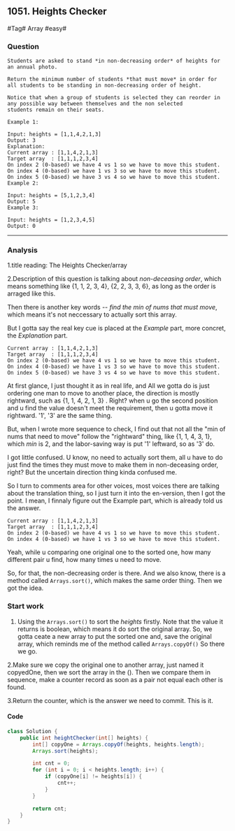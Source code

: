## 1051. Heights Checker

#Tag# Array 
#easy#

### Question

```
Students are asked to stand *in non-decreasing order* of heights for an annual photo.

Return the minimum number of students *that must move* in order for all students to be standing in non-decreasing order of height.

Notice that when a group of students is selected they can reorder in any possible way between themselves and the non selected students remain on their seats.

Example 1:

Input: heights = [1,1,4,2,1,3]
Output: 3
Explanation: 
Current array : [1,1,4,2,1,3]
Target array  : [1,1,1,2,3,4]
On index 2 (0-based) we have 4 vs 1 so we have to move this student.
On index 4 (0-based) we have 1 vs 3 so we have to move this student.
On index 5 (0-based) we have 3 vs 4 so we have to move this student.
Example 2:

Input: heights = [5,1,2,3,4]
Output: 5
Example 3:

Input: heights = [1,2,3,4,5]
Output: 0
```
---

### Analysis

1.title reading: The Heights Checker/array

2.Description of this question is talking about *non-deceasing order*, which means something like {1, 1, 2, 3, 4}, {2, 2, 3, 3, 6}, as long as the order is arraged like this.

Then there is another key words -- *find the min of nums that must move*, which means it's not neccessary to actually sort this array.

But I gotta say the real key cue is placed at the *Example* part, more concret, the *Explanation* part.
```
Current array : [1,1,4,2,1,3]
Target array  : [1,1,1,2,3,4]
On index 2 (0-based) we have 4 vs 1 so we have to move this student.
On index 4 (0-based) we have 1 vs 3 so we have to move this student.
On index 5 (0-based) we have 3 vs 4 so we have to move this student.
```

At first glance, I just thought it as in real life, and All we gotta do is just ordering one man to move to another place, the direction is mostly rightward, such as {1, 1, 4, 2, 1, 3} .
Right? when u go the second position and u find the value doesn't meet the requirement, then u gotta move it rightward. '1', '3' are the same thing.

But, when I wrote more sequence to check, I find out that not all the "min of nums that need to move" follow the "rightward" thing, like {1, 1, 4, 3, 1}, which <I>min</I> is 2, and the labor-saving way is put '1' leftward, so as '3' do.

I got little confused. U know, no need to actually sort them, all u have to do just find the times they must move to make them in non-deceasing order, right? But the uncertain direction thing kinda confused me.

So I turn to comments area for other voices,  most voices there are talking about the translation thing, so I just turn it into the en-version, then I got the point.
I mean, I finnaly figure out the Example part, which is already told us the answer.

```
Current array : [1,1,4,2,1,3]
Target array  : [1,1,1,2,3,4]
On index 2 (0-based) we have 4 vs 1 so we have to move this student.
On index 4 (0-based) we have 1 vs 3 so we have to move this student.
```

Yeah, while u comparing one original one to the sorted one, how many different pair u find, how many times u need to move.

So, for that, the non-decreasing order is there. And we also know, there is a method called `Arrays.sort()`, which makes the same order thing. Then we got the idea.

### Start work

1. Using the `Arrays.sort()` to sort the <I>heights</I> firstly. Note that the value it returns is boolean, which means it do sort the original array. So, we gotta ceate a new array to put the sorted one and, save the original array, which reminds me of the method called `Arrays.copyOf()`
So there we go.

2.Make sure we copy the original one to another array, just named it copyedOne, then we sort the array in the (). Then we compare them in sequence, make a counter record as soon as a pair not equal each other is found.

3.Return the counter, which is the answer we need to commit. This is it.

#### Code
```java
class Solution {
    public int heightChecker(int[] heights) {
        int[] copyOne = Arrays.copyOf(heights, heights.length);
        Arrays.sort(heights);

        int cnt = 0;
        for (int i = 0; i < heights.length; i++) {
            if (copyOne[i] != heights[i]) {
                cnt++;
            }
        }

        return cnt;
    }
}
```


